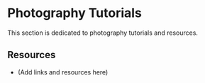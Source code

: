 # Photography Tutorials

This section is dedicated to photography tutorials and resources.

## Resources
- (Add links and resources here)
